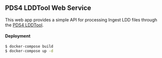 ## PDS4 LDDTool Web Service

This web app provides a simple API for processing Ingest LDD files through the [PDS4 LDDTool](https://pds.nasa.gov/tools/about/ldd/).

#### Deployment

```bash
$ docker-compose build
$ docker-compose up -d
```